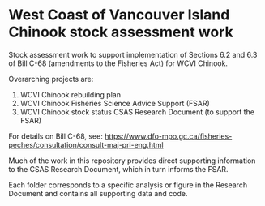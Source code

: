 # West Coast of Vancouver Island Chinook stock assessment work

Stock assessment work to support implementation of Sections 6.2 and 6.3 of Bill C-68 (amendments to the Fisheries Act) for WCVI Chinook.

Overarching projects are:
1) WCVI Chinook rebuilding plan
2) WCVI Chinook Fisheries Science Advice Support (FSAR)
3) WCVI Chinook stock status CSAS Research Document (to support the FSAR)

For details on Bill C-68, see:
https://www.dfo-mpo.gc.ca/fisheries-peches/consultation/consult-maj-pri-eng.html

Much of the work in this repository provides direct supporting information to the CSAS Research Document, which in turn informs the FSAR.

Each folder corresponds to a specific analysis or figure in the Research Document and contains all supporting data and code. 
